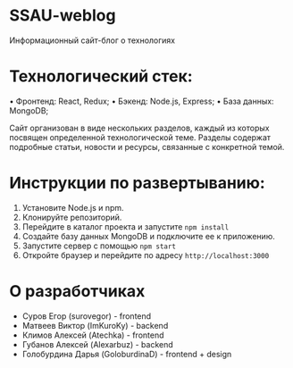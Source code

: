 # SSAU-weblog
Информационный сайт-блог о технологиях

# Технологический стек:

• Фронтенд: React, Redux;
• Бэкенд: Node.js, Express;
• База данных: MongoDB;

Сайт организован в виде нескольких разделов, каждый из которых посвящен определенной технологической теме. Разделы содержат подробные статьи, новости и ресурсы, связанные с конкретной темой.

# Инструкции по развертыванию:

1. Установите Node.js и npm.
2. Клонируйте репозиторий.
3. Перейдите в каталог проекта и запустите `npm install`
4. Создайте базу данных MongoDB и подключите ее к приложению.
5. Запустите сервер с помощью `npm start`
6. Откройте браузер и перейдите по адресу `http://localhost:3000`

# О разработчиках
- Суров Егор (surovegor) - frontend
- Матвеев Виктор (ImKuroKy) - backend
- Климов Алексей (Atechka) - frontend
- Губанов Алексей (Alexarbuz) - backend
- Голобурдина Дарья (GoloburdinaD) - frontend + design
